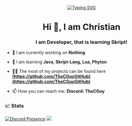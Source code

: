 
<div align="center">
<a href="https://git.io/typing-svg"><img src="(https://readme-typing-svg.demolab.com?font=Fira+Code&pause=1000&color=27F728&random=false&width=435&lines=Minecraft+Developer;Skript-Lang%2C+Java%2C+Python;skydinse.net%2Fdiscord" alt="Typing SVG" /></a>
</div>

<h1 align="center">Hi 👋, I am Christian</h1>
<h3 align="center">I am Developer, that is learning Skript!</h3>

- 🔭 I am currently working on **Nothing** 

- 🌱 I am learning **Java, Skript-Lang, Lua, Phyton**

- 👨‍💻 The most of my projects can be found here **[https://github.com/TheCGuyGitHub](https://github.com/TheCGuyGitHub)**

- 📫 How you can reach me: **Discord: TheCGuy**


### 📈 Stats
[![Discord Presence](https://lanyard.cnrad.dev/api/715248503730995270)](https://discord.com/users/715248503730995270) [![](https://github-readme-stats.vercel.app/api?username=TheCGuyGitHub&theme=dracula&count_private=true&show_icons=true&hide=contribs)](https://github.com/TheCGuyGitHub)

